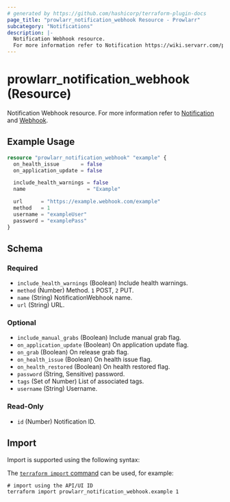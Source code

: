 ```yaml
---
# generated by https://github.com/hashicorp/terraform-plugin-docs
page_title: "prowlarr_notification_webhook Resource - Prowlarr"
subcategory: "Notifications"
description: |-
  Notification Webhook resource.
  For more information refer to Notification https://wiki.servarr.com/prowlarr/settings#connect and Webhook https://wiki.servarr.com/prowlarr/supported#webhook.
---
```


# prowlarr_notification_webhook (Resource)

<!-- subcategory:Notifications -->
Notification Webhook resource.
For more information refer to [Notification](https://wiki.servarr.com/prowlarr/settings#connect) and [Webhook](https://wiki.servarr.com/prowlarr/supported#webhook).

## Example Usage

```terraform
resource "prowlarr_notification_webhook" "example" {
  on_health_issue       = false
  on_application_update = false

  include_health_warnings = false
  name                    = "Example"

  url      = "https://example.webhook.com/example"
  method   = 1
  username = "exampleUser"
  password = "examplePass"
}
```

<!-- schema generated by tfplugindocs -->
## Schema

### Required

- `include_health_warnings` (Boolean) Include health warnings.
- `method` (Number) Method. `1` POST, `2` PUT.
- `name` (String) NotificationWebhook name.
- `url` (String) URL.

### Optional

- `include_manual_grabs` (Boolean) Include manual grab flag.
- `on_application_update` (Boolean) On application update flag.
- `on_grab` (Boolean) On release grab flag.
- `on_health_issue` (Boolean) On health issue flag.
- `on_health_restored` (Boolean) On health restored flag.
- `password` (String, Sensitive) password.
- `tags` (Set of Number) List of associated tags.
- `username` (String) Username.

### Read-Only

- `id` (Number) Notification ID.

## Import

Import is supported using the following syntax:

The [`terraform import` command](https://developer.hashicorp.com/terraform/cli/commands/import) can be used, for example:

```shell
# import using the API/UI ID
terraform import prowlarr_notification_webhook.example 1
```
